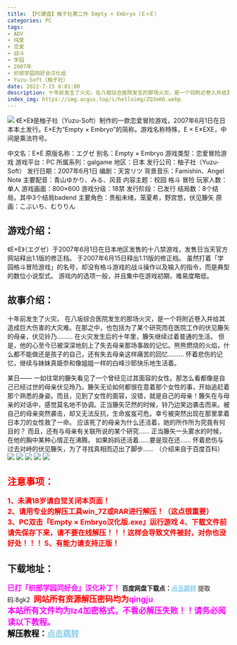 ```yaml
---
title: 【PC硬盘】柚子社第二作 Empty × Embryo（Ｅ×Ｅ）
categories: PC
tags:
- ADV
- 纯爱
- 恋爱
- 战斗
- 学园
- 2007年
- 织部学园同好会汉化组
- Yuzu-Soft（柚子社）
date: 2022-7-15 8:01:00
description: 十年前发生了火灾。在八坂综合医院发生的那场火灾，是一个将附近卷入并给其造成巨大伤害的大灾难。在那之中，也包括为了某个研究而在医院工作的伏见籐矢的母亲，伏见铃乃………在火灾发生后的十年里，籐矢继续过着普通的生活。但是，他的心至今已被深深地刻上了失去母亲那场事故的记忆。熊熊燃烧的火焰，什么都不能做还是孩子的自己，还有失去母亲这样痛苦的回忆………怀着悲伤的记忆，继续与妹妹真姫奈和像姐姐一样的白峰沙耶快乐地生活着。
index_img: https://img.acgus.top/i/helloimg/ZQ3eK6.webp
---
```

![](https://img.acgus.top/i/helloimg/ZQ3eK6.webp)
《E×E》是柚子社（Yuzu-Soft）制作的一款恋爱冒险游戏，2007年6月1日在日本本土发行。E×E为“Empty × Embryo”的简称。游戏名称特殊，E × E≠EXE，中间是乘法符号。

中文名：E×E
原版名称：エグゼ
别名：Empty × Embryo
游戏类型：恋爱冒险游戏
游戏平台：PC
所属系列：galgame
地区：日本
发行公司：柚子社（Yuzu-Soft）
发行日期：2007年6月1日
编剧：天宮リツ
背景音乐：Famishin、Angel Note
主要配音：青山ゆかり、みる、风音
内容主题：校园 格斗 冒险
玩家人数：单人
游戏画面：800×600 
游戏分级：18禁
发行阶段：已发行
结局数：8个结局，其中3个结局badend
主要角色：贵船未绪，笼夏希，野宫悠，伏见籐矢
原画：こぶいち、むりりん

## 游戏介绍：
《E×E》（エグゼ）于2007年6月1日在日本地区发售的十八禁游戏，发售日当天官方网站释出1.1版的修正档。
于2007年6月15日释出1.11版的修正档。
虽然打着「学园格斗冒险游戏」的名号，却没有格斗游戏的战斗操作以及输入的指令，而是典型的数位小说型式。
游戏内的选项一般，并且集中在游戏初期，难易度略低。

## **故事介绍：**
十年前发生了火灾。
在八坂综合医院发生的那场火灾，是一个将附近卷入并给其造成巨大伤害的大灾难。在那之中，也包括为了某个研究而在医院工作的伏见籐矢的母亲，伏见铃乃………
在火灾发生后的十年里，籐矢继续过着普通的生活。
但是，他的心至今已被深深地刻上了失去母亲那场事故的记忆。熊熊燃烧的火焰，什么都不能做还是孩子的自己，还有失去母亲这样痛苦的回忆………
怀着悲伤的记忆，继续与妹妹真姫奈和像姐姐一样的白峰沙耶快乐地生活着。

某日——
一如往常的籐矢看见了一个曾经见过其面容的女性。那怎么看都像是自己已经过世的母亲伏见玲乃。籐矢无论如何都很在意着那个女性的事，开始追赶着那个熟悉的身姿。而且，见到了女性的面容，没错，就是自己的母亲！籐矢在与母亲的对话中，感觉莫名地不协调。正当籐矢茫然的时候，铃乃边笑边袭击而来。被自己的母亲突然袭击，却又无法反抗，生命岌岌可危。幸亏被突然出现在那里拿着日本刀的女性救了一命。
应该死了的母亲为什么还活着，她的所作所为究竟有何目的？
而且，还有与母亲有关联所说的某个研究……
正当籐矢一头雾水的时候，在他的胸中某种心情正在沸腾。
如果妈妈还活着……要是现在还……
怀着悲伤与过去对峙的伏见籐矢，为了寻找真相而迈出了脚步……
（介绍来自于百度百科）
![](https://img.acgus.top/i/helloimg/ZQ3Fs9.webp)
![](https://img.acgus.top/i/helloimg/ZQ3PvX.webp)
![](https://img.acgus.top/i/helloimg/ZQ3aYg.webp)
![](https://img.acgus.top/i/helloimg/ZQ33eM.webp)
![](https://img.acgus.top/i/helloimg/ZQ3XTP.webp)







## <font color=#FF0000 >注意事项：</font>
<font color=#FF0000 size=3><b>1、未满18岁请自觉关闭本页面！  
2、请用专业的解压工具win_7Z或RAR进行解压！（这点很重要）           
3、PC双击『Empty × Embryo汉化版.exe』运行游戏
4、下载文件前请先保存下来，请不要在线解压！！！这样会导致文件被封，对你也没好处！！！
5、有能力请支持正版！</b></font>

## 下载地址：
<font color=#FF00FF size=3>**已打『织部学园同好会』汉化补丁！**</font>
<b>百度网盘下载点：</b><a href="https://pan.baidu.com/s/1ZHrrQe7FCNUc4Df_8EbYSQ?pwd=8gk2" style="color: #87CEEB;"><b>点击跳转</b></a> 提取码:8gk2
<a style="padding: 0" href="https://post.qingju.org/AD/"><img style="max-width:100%" src="https://img.acgus.top/i/2024/07/478f689b8021d8d499ab43d21acf137a.gif" alt=""></a>
<b><font color=#FF0000 size=4>网站所有资源解压密码均为</b></font><b><font color=#FF00FF size=4>qingju</font><font color=#FF0000 ></font></b><br><b><font color=#FF00FF size=4>本站所有文件均为lz4加密格式，不看必解压失败！！请务必阅读以下教程。</b></font><br><b><font color=#000 size=4>解压教程：</b><a href="https://post.qingju.org/tutorial/000/" style="color: #87CEEB;"><b>点击跳转</b></a>